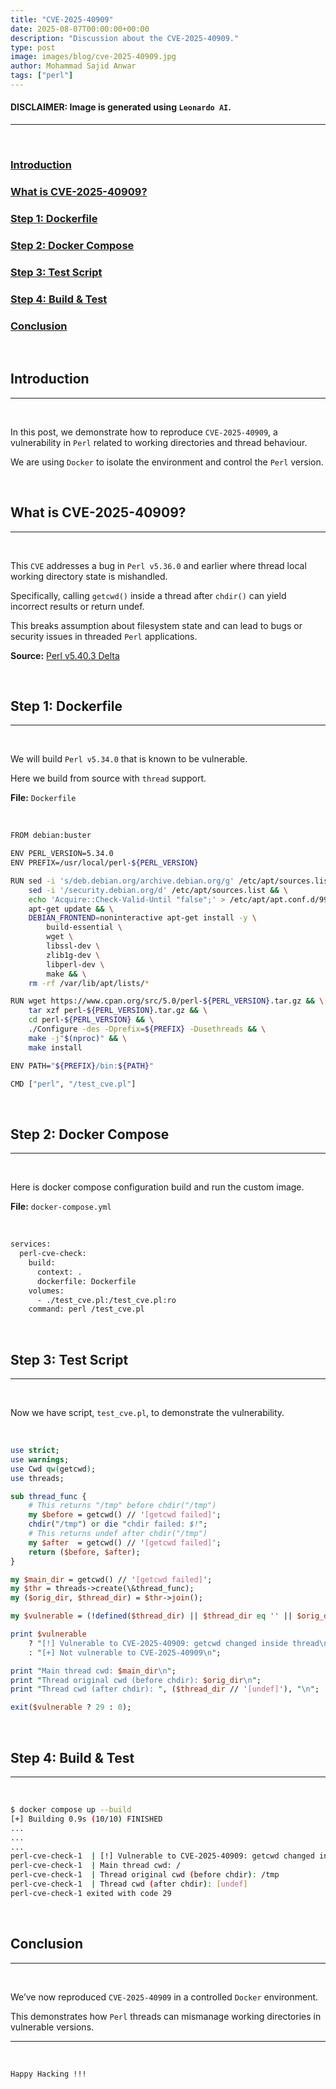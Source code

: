 ```yaml
---
title: "CVE-2025-40909"
date: 2025-08-07T00:00:00+00:00
description: "Discussion about the CVE-2025-40909."
type: post
image: images/blog/cve-2025-40909.jpg
author: Mohammad Sajid Anwar
tags: ["perl"]
---
```


#### **DISCLAIMER:** Image is generated using `Leonardo AI`.
***
<br>

### [Introduction](#introduction)
### [What is CVE-2025-40909?](#what-is-cve-2025-40909)
### [Step 1: Dockerfile](#step-1-dockerfile)
### [Step 2: Docker Compose](#step-2-docker-compose)
### [Step 3: Test Script](#step-3-test-script)
### [Step 4: Build & Test](#step-4-build--test)
### [Conclusion](#conclusion)

<br>

## Introduction
***

<br>

In this post, we demonstrate how to reproduce `CVE-2025-40909`, a vulnerability in `Perl` related to working directories and thread behaviour.

We are using `Docker` to isolate the environment and control the `Perl` version.

<br>

## What is CVE-2025-40909?
***

<br>

This `CVE` addresses a bug in `Perl v5.36.0` and earlier where thread local working directory state is mishandled.

Specifically, calling `getcwd()` inside a thread after `chdir()` can yield incorrect results or return undef.

This breaks assumption about filesystem state and can lead to bugs or security issues in threaded `Perl` applications.

**Source:** [Perl v5.40.3 Delta](https://metacpan.org/release/SHAY/perl-5.40.3/view/pod/perldelta.pod)

<br>

## Step 1: Dockerfile
***

<br>

We will build `Perl v5.34.0` that is known to be vulnerable.

Here we build from source with `thread` support.

**File:** `Dockerfile`

<br>

```bash
FROM debian:buster

ENV PERL_VERSION=5.34.0
ENV PREFIX=/usr/local/perl-${PERL_VERSION}

RUN sed -i 's/deb.debian.org/archive.debian.org/g' /etc/apt/sources.list && \
    sed -i '/security.debian.org/d' /etc/apt/sources.list && \
    echo 'Acquire::Check-Valid-Until "false";' > /etc/apt/apt.conf.d/99no-check-valid-until && \
    apt-get update && \
    DEBIAN_FRONTEND=noninteractive apt-get install -y \
        build-essential \
        wget \
        libssl-dev \
        zlib1g-dev \
        libperl-dev \
        make && \
    rm -rf /var/lib/apt/lists/*

RUN wget https://www.cpan.org/src/5.0/perl-${PERL_VERSION}.tar.gz && \
    tar xzf perl-${PERL_VERSION}.tar.gz && \
    cd perl-${PERL_VERSION} && \
    ./Configure -des -Dprefix=${PREFIX} -Dusethreads && \
    make -j"$(nproc)" && \
    make install

ENV PATH="${PREFIX}/bin:${PATH}"

CMD ["perl", "/test_cve.pl"]
```

<br>

## Step 2: Docker Compose
***

<br>

Here is docker compose configuration build and run the custom image.

**File:** `docker-compose.yml`

<br>

```bash
services:
  perl-cve-check:
    build:
      context: .
      dockerfile: Dockerfile
    volumes:
      - ./test_cve.pl:/test_cve.pl:ro
    command: perl /test_cve.pl
```

<br>

## Step 3: Test Script
***

<br>

Now we have script, `test_cve.pl`, to demonstrate the vulnerability.

<br>

```perl
use strict;
use warnings;
use Cwd qw(getcwd);
use threads;

sub thread_func {
    # This returns "/tmp" before chdir("/tmp")
    my $before = getcwd() // '[getcwd failed]';
    chdir("/tmp") or die "chdir failed: $!";
    # This returns undef after chdir("/tmp")
    my $after  = getcwd() // '[getcwd failed]';
    return ($before, $after);
}

my $main_dir = getcwd() // '[getcwd failed]';
my $thr = threads->create(\&thread_func);
my ($orig_dir, $thread_dir) = $thr->join();

my $vulnerable = (!defined($thread_dir) || $thread_dir eq '' || $orig_dir ne "/");

print $vulnerable
    ? "[!] Vulnerable to CVE-2025-40909: getcwd changed inside thread\n"
    : "[+] Not vulnerable to CVE-2025-40909\n";

print "Main thread cwd: $main_dir\n";
print "Thread original cwd (before chdir): $orig_dir\n";
print "Thread cwd (after chdir): ", ($thread_dir // '[undef]'), "\n";

exit($vulnerable ? 29 : 0);
```

<br>

## Step 4: Build & Test
***

<br>

```bash
$ docker compose up --build
[+] Building 0.9s (10/10) FINISHED
...
...
...
perl-cve-check-1  | [!] Vulnerable to CVE-2025-40909: getcwd changed inside thread
perl-cve-check-1  | Main thread cwd: /
perl-cve-check-1  | Thread original cwd (before chdir): /tmp
perl-cve-check-1  | Thread cwd (after chdir): [undef]
perl-cve-check-1 exited with code 29
```

<br>

## Conclusion
***

<br>

We’ve now reproduced `CVE-2025-40909` in a controlled `Docker` environment.

This demonstrates how `Perl` threads can mismanage working directories in vulnerable versions.

***

<br>

`Happy Hacking !!!`
